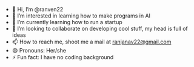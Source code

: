 - 👋 Hi, I’m @ranven22
- 👀 I’m interested in learning how to make programs in AI
- 🌱 I’m currently learning how to run a startup
- 💞️ I’m looking to collaborate on developing cool stuff, my head is full of ideas
- 📫 How to reach me, shoot me a mail at ranjanav22@gmail.com
- 😄 Pronouns: Her/she
- ⚡ Fun fact: I have no coding background

<!---
ranven22/ranven22 is a ✨ special ✨ repository because its `README.md` (this file) appears on your GitHub profile.
You can click the Preview link to take a look at your changes.
--->
